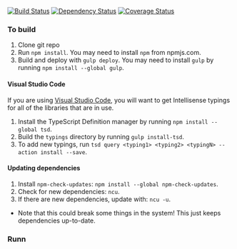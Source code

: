 [![Build Status](https://travis-ci.org/AaronBuxbaum/RealTimeTradeGame.svg)](https://travis-ci.org/AaronBuxbaum/RealTimeTradeGame)
[![Dependency Status](https://david-dm.org/AaronBuxbaum/RealTimeTradeGame.svg)](https://david-dm.org/AaronBuxbaum/RealTimeTradeGame#info=dependencies)
[![Coverage Status](https://coveralls.io/repos/AaronBuxbaum/RealTimeTradeGame/badge.svg?branch=master&service=github)](https://coveralls.io/github/AaronBuxbaum/RealTimeTradeGame?branch=master)

### To build
1. Clone git repo
2. Run `npm install`. You may need to install `npm` from npmjs.com.
3. Build and deploy with `gulp deploy`. You may need to install `gulp` by running `npm install --global gulp`.

#### Visual Studio Code
If you are using [Visual Studio Code](https://code.visualstudio.com/), you will want to get Intellisense typings for all of the libraries that are in use.

1. Install the TypeScript Definition manager by running `npm install --global tsd`.
2. Build the `typings` directory by running `gulp install-tsd`.
3. To add new typings, run `tsd query <typing1> <typing2> <typingN> --action install --save`.

#### Updating dependencies
1. Install `npm-check-updates`: `npm install --global npm-check-updates`.
2. Check for new dependencies: `ncu`.
3. If there are new dependencies, update with: `ncu -u`. 
  - Note that this could break some things in the system! This just keeps dependencies up-to-date.


### Runn